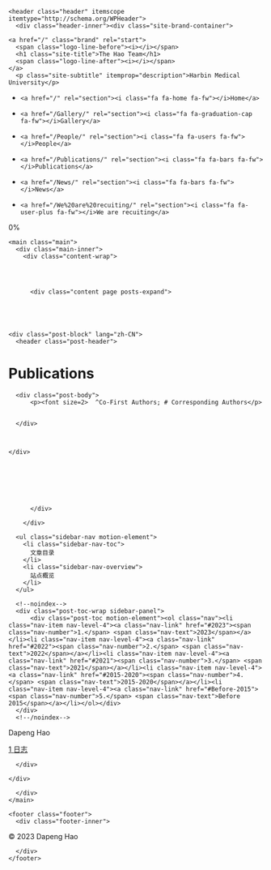 <!DOCTYPE html>
<html lang="zh-CN">
<head>
  <meta charset="UTF-8">
<meta name="viewport" content="width=device-width, initial-scale=1, maximum-scale=2">
<meta name="theme-color" content="#222">
<meta name="generator" content="Hexo 5.4.0">
  <link rel="apple-touch-icon" sizes="180x180" href="/images/apple-touch-icon-next.png">
  <link rel="icon" type="image/png" sizes="32x32" href="/images/favicon-32x32-next.png">
  <link rel="icon" type="image/png" sizes="16x16" href="/images/favicon-16x16-next.png">
  <link rel="mask-icon" href="/images/logo.svg" color="#222">

<link rel="stylesheet" href="/css/main.css">


<link rel="stylesheet" href="/lib/font-awesome/css/all.min.css">

<script id="page-configurations">
  // https://hexo.io/docs/variables.html
  CONFIG.page = {
    sidebar: "",
    isHome : false,
    isPost : false,
    lang   : 'zh-CN'
  };
</script>

  <title>Publications | The Hao Team
</title>
  






  <noscript>
  <style>
  .use-motion .brand,
  .use-motion .menu-item,
  .sidebar-inner,
  .use-motion .post-block,
  .use-motion .pagination,
  .use-motion .comments,
  .use-motion .post-header,
  .use-motion .post-body,
  .use-motion .collection-header { opacity: initial; }

  .use-motion .site-title,
  .use-motion .site-subtitle {
    opacity: initial;
    top: initial;
  }

  .use-motion .logo-line-before i { left: initial; }
  .use-motion .logo-line-after i { right: initial; }
  </style>
</noscript>

</head>

<body itemscope itemtype="http://schema.org/WebPage">
  <div class="container use-motion">
    <div class="headband"></div>

    <header class="header" itemscope itemtype="http://schema.org/WPHeader">
      <div class="header-inner"><div class="site-brand-container">
  <div class="site-nav-toggle">
    <div class="toggle" aria-label="切换导航栏">
      <span class="toggle-line toggle-line-first"></span>
      <span class="toggle-line toggle-line-middle"></span>
      <span class="toggle-line toggle-line-last"></span>
    </div>
  </div>

  <div class="site-meta">

    <a href="/" class="brand" rel="start">
      <span class="logo-line-before"><i></i></span>
      <h1 class="site-title">The Hao Team</h1>
      <span class="logo-line-after"><i></i></span>
    </a>
      <p class="site-subtitle" itemprop="description">Harbin Medical University</p>
  </div>

  <div class="site-nav-right">
    <div class="toggle popup-trigger">
    </div>
  </div>
</div>




<nav class="site-nav">
  <ul id="menu" class="main-menu menu">
        <li class="menu-item menu-item-home">

    <a href="/" rel="section"><i class="fa fa-home fa-fw"></i>Home</a>

  </li>
        <li class="menu-item menu-item-gallery">

    <a href="/Gallery/" rel="section"><i class="fa fa-graduation-cap fa-fw"></i>Gallery</a>

  </li>
        <li class="menu-item menu-item-people">

    <a href="/People/" rel="section"><i class="fa fa-users fa-fw"></i>People</a>

  </li>
        <li class="menu-item menu-item-publications">

    <a href="/Publications/" rel="section"><i class="fa fa-bars fa-fw"></i>Publications</a>

  </li>
        <li class="menu-item menu-item-news">

    <a href="/News/" rel="section"><i class="fa fa-bars fa-fw"></i>News</a>

  </li>
        <li class="menu-item menu-item-we-are-recuiting">

    <a href="/We%20are%20recuiting/" rel="section"><i class="fa fa-user-plus fa-fw"></i>We are recuiting</a>

  </li>
  </ul>
</nav>




</div>
    </header>

    
  <div class="back-to-top">
    <i class="fa fa-arrow-up"></i>
    <span>0%</span>
  </div>


    <main class="main">
      <div class="main-inner">
        <div class="content-wrap">
          
  
  

          <div class="content page posts-expand">
            

    
    
    
    <div class="post-block" lang="zh-CN">
      <header class="post-header">

<h1 class="post-title" itemprop="name headline">Publications
</h1>

<div class="post-meta">
  

</div>

</header>

      
      
      
      <div class="post-body">
          <p><font size=2>  ^Co-First Authors; # Corresponding Authors</p>


      </div>
      
      
      
    </div>
    

    
    
    


          </div>
          

<script>
  window.addEventListener('tabs:register', () => {
    let { activeClass } = CONFIG.comments;
    if (CONFIG.comments.storage) {
      activeClass = localStorage.getItem('comments_active') || activeClass;
    }
    if (activeClass) {
      let activeTab = document.querySelector(`a[href="#comment-${activeClass}"]`);
      if (activeTab) {
        activeTab.click();
      }
    }
  });
  if (CONFIG.comments.storage) {
    window.addEventListener('tabs:click', event => {
      if (!event.target.matches('.tabs-comment .tab-content .tab-pane')) return;
      let commentClass = event.target.classList[1];
      localStorage.setItem('comments_active', commentClass);
    });
  }
</script>

        </div>
          
  
  <div class="toggle sidebar-toggle">
    <span class="toggle-line toggle-line-first"></span>
    <span class="toggle-line toggle-line-middle"></span>
    <span class="toggle-line toggle-line-last"></span>
  </div>

  <aside class="sidebar">
    <div class="sidebar-inner">

      <ul class="sidebar-nav motion-element">
        <li class="sidebar-nav-toc">
          文章目录
        </li>
        <li class="sidebar-nav-overview">
          站点概览
        </li>
      </ul>

      <!--noindex-->
      <div class="post-toc-wrap sidebar-panel">
          <div class="post-toc motion-element"><ol class="nav"><li class="nav-item nav-level-4"><a class="nav-link" href="#2023"><span class="nav-number">1.</span> <span class="nav-text">2023</span></a></li><li class="nav-item nav-level-4"><a class="nav-link" href="#2022"><span class="nav-number">2.</span> <span class="nav-text">2022</span></a></li><li class="nav-item nav-level-4"><a class="nav-link" href="#2021"><span class="nav-number">3.</span> <span class="nav-text">2021</span></a></li><li class="nav-item nav-level-4"><a class="nav-link" href="#2015-2020"><span class="nav-number">4.</span> <span class="nav-text">2015-2020</span></a></li><li class="nav-item nav-level-4"><a class="nav-link" href="#Before-2015"><span class="nav-number">5.</span> <span class="nav-text">Before 2015</span></a></li></ol></div>
      </div>
      <!--/noindex-->


  <p class="site-author-name" itemprop="name">Dapeng Hao</p>
  <div class="site-description" itemprop="description"></div>
</div>
<div class="site-state-wrap motion-element">
  <nav class="site-state">
      <div class="site-state-item site-state-posts">
          <a href="/archives">
          <span class="site-state-item-count">1</span>
          <span class="site-state-item-name">日志</span>
        </a>
      </div>
  </nav>
</div>



      </div>

    </div>
  </aside>
  <div id="sidebar-dimmer"></div>


      </div>
    </main>

    <footer class="footer">
      <div class="footer-inner">
        

        

<div class="copyright">
  
  &copy; 
  <span itemprop="copyrightYear">2023</span>
  <span class="with-love">
    <i class="fa fa-heart"></i>
  </span>
  <span class="author" itemprop="copyrightHolder">Dapeng Hao</span>
</div>

        








      </div>
    </footer>
  </div>

  
  <script src="/lib/anime.min.js"></script>
  <script src="/lib/velocity/velocity.min.js"></script>
  <script src="/lib/velocity/velocity.ui.min.js"></script>

<script src="/js/utils.js"></script>

<script src="/js/motion.js"></script>


<script src="/js/schemes/muse.js"></script>


<script src="/js/next-boot.js"></script>




  















  

  

</body>
</html>
